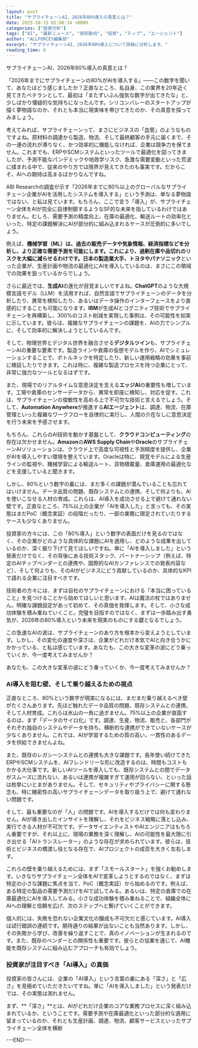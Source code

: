 ```yaml
---
layout: post
title: "サプライチェーンAI、2026年80%導入の真意とは？"
date: 2025-10-15 02:08:14 +0000
categories: ["投資分析"]
tags: ["AI", "最新ニュース", "技術動向", "投資", "チップ", "エージェント"]
author: "ALLFORCES編集部"
excerpt: "サプライチェーンAI、2026年80%導入について詳細に分析します。"
reading_time: 8
---
```


サプライチェーンAI、2026年80%導入の真意とは？

「2026年までにサプライチェーンの80%がAIを導入する」――この数字を聞いて、あなたはどう感じましたか？正直なところ、私自身、この業界を20年近く見てきたベテランとして、最初は「またずいぶん強気な数字が出てきたな」と、少しばかり懐疑的な気持ちになったんです。シリコンバレーのスタートアップが描く夢物語なのか、それとも本当に現実味を帯びてきたのか、その真意を探ってみましょう。

考えてみれば、サプライチェーンって、まさにビジネスの「血管」のようなものですよね。原材料の調達から製造、物流、そして最終顧客の手元に届くまで、その一連の流れが滞りなく、かつ効率的に機能しなければ、企業は競争力を保てません。これまでも、ERPやSCMシステムといったツールで最適化を図ってきましたが、予測不能なパンデミックや地政学リスク、急激な需要変動といった荒波に揉まれる中で、従来のやり方では限界が見えてきたのも事実です。だからこそ、AIへの期待は高まるばかりなんですね。

ABI Researchの調査が示す「2026年までに80%以上のグローバルなサプライチェーン企業がAIを活用したシステムを導入する」という予測は、単なる夢物語ではない、と私は見ています。もちろん、ここで言う「導入」が、サプライチェーン全体をAIが完全に自律制御するようなSF的な未来を指しているわけではありません。むしろ、需要予測の精度向上、在庫の最適化、輸送ルートの効率化といった、特定の課題解決にAIが部分的に組み込まれるケースが圧倒的に多いでしょう。

例えば、**機械学習（ML）**は、過去の販売データや気象情報、経済指標などを分析し、より正確な需要予測を可能にします。これにより、過剰在庫や品切れのリスクを大幅に減らせるわけです。日本の製造業大手、**トヨタ**や**パナソニック**といった企業が、生産計画や物流の最適化にAIを導入しているのは、まさにこの領域での効果を狙っているからでしょう。

さらに最近では、**生成AI**の進化が目覚ましいですよね。**ChatGPT**のような大規模言語モデル（LLM）を活用すれば、自然言語でサプライチェーンのデータを分析したり、異常を検知したり、あるいはデータ操作のインターフェースをより直感的にすることも可能になります。**IBM**が生成AIとコグニティブ技術でサプライチェーンを再構築し、300%のコスト削減を実現した事例は、その可能性を如実に示しています。彼らは、複雑なサプライチェーンの課題を、AIの力でシンプルに、そして効率的に解決しようとしているんです。

そして、物理世界とデジタル世界を融合させる**デジタルツイン**も、サプライチェーンAIの重要な要素です。製造ラインや倉庫の仮想モデルを作り、AIでシミュレーションすることで、ボトルネックを特定したり、新しい運用戦略の効果を事前に検証したりできます。これは特に、複雑な製造プロセスを持つ企業にとって、非常に強力なツールとなるはずです。

また、現場でのリアルタイムな意思決定を支える**エッジAI**の重要性も増しています。工場や倉庫のセンサーデータから、異常を即座に検知し、対応を促す。これは、サプライチェーンの俊敏性を高める上で不可欠な技術と言えるでしょう。そして、**Automation Anywhere**が推進する**AIエージェント**は、調達、物流、在庫管理といった複雑なワークフローを自律的に実行し、人間の介在なしに意思決定を行う未来を予感させます。

もちろん、これらのAI技術を動かす基盤として、**クラウドコンピューティング**の存在は欠かせません。**Amazon**の**AWS Supply Chain**や**Oracle**のサプライチェーンAIソリューションは、クラウド上で高度な可視性と予測精度を提供し、企業がAIを導入しやすい環境を整えています。Oracleは特に、視覚モデルによる生産ラインの監視や、機械学習による輸送ルート、貨物積載量、倉庫運用の最適化などを支援していると聞きます。

しかし、80%という数字の裏には、まだ多くの課題が潜んでいることも忘れてはいけません。データ品質の問題、既存システムとの連携、そして何よりも、AIを使いこなせる人材の育成。これらは、AI導入を成功させる上で避けて通れない壁です。正直なところ、75%以上の企業が「AIを導入した」と言っても、その実態はまだPoC（概念実証）の段階だったり、一部の業務に限定されていたりするケースも少なくありません。

投資家の方々には、この「80%導入」という数字の表面だけを見るのではなく、その企業がどのような具体的な課題にAIを適用し、どのような成果を出しているのか、深く掘り下げて見てほしいですね。単に「AIを導入しました」という発表だけでなく、その背後にある技術スタック、パートナーシップ（例えば、特定のAIチップベンダーとの連携や、国際的なAIカンファレンスでの発表内容など）、そして何よりも、そのAIがビジネスにどう貢献しているのか、具体的なKPIで語れる企業に注目すべきです。

技術者の方々には、まずは自社のサプライチェーンにおける「本当に困っていること」を見つけることから始めてほしいと思います。AIは魔法の杖ではありません。明確な課題設定があって初めて、その真価を発揮します。そして、小さな成功体験を積み重ねていくこと。完璧を目指すのではなく、まずは一歩踏み出す勇気が、2026年の80%導入という未来を現実のものにする鍵となるでしょう。

この急速なAIの波は、サプライチェーンのあり方を根本から変えようとしています。しかし、その変化の速度や深さは、企業がどれだけ本気でAIと向き合うかにかかっている、と私は感じています。あなたも、この大きな変革の波にどう乗っていくか、今一度考えてみませんか？

あなたも、この大きな変革の波にどう乗っていくか、今一度考えてみませんか？

### AI導入を阻む壁、そして乗り越えるための視点

正直なところ、80%という数字が現実になるには、まだまだ乗り越えるべき壁がたくさんあります。先ほど触れたデータ品質の問題、既存システムとの連携、そして人材育成。これらは氷山の一角に過ぎません。75%以上の企業が直面するのは、まず「データのサイロ化」です。調達、生産、物流、販売と、各部門がそれぞれ独自のシステムやデータを持ち、横断的な連携ができていないケースが少なくありません。これでは、AIが学習するための質の高い、一貫性のあるデータを供給できませんよね。

また、既存のレガシーシステムとの連携も大きな課題です。長年使い続けてきたERPやSCMシステムを、AIフレンドリーな形に改造するのは、時間もコストもかかる大仕事です。新しいAIツールを導入しても、既存システムとの間でデータがスムーズに流れない、あるいは連携が複雑すぎて運用が回らない、といった話は枚挙にいとまがありません。そして、セキュリティやプライバシーに関する懸念も、特に機密性の高いサプライチェーンデータを取り扱う上で、避けて通れない問題です。

そして、最も重要なのが「人」の問題です。AIを導入するだけでは何も変わりません。AIが導き出したインサイトを理解し、それをビジネス戦略に落とし込み、実行できる人材が不可欠です。データサイエンティストやAIエンジニアはもちろん重要ですが、それ以上に、現場の業務を深く理解し、AIの可能性を最大限に引き出せる「AIトランスレーター」のような存在が求められています。彼らは、技術とビジネスの橋渡し役となる存在で、AIプロジェクトの成否を大きく左右します。

これらの壁を乗り越えるためには、まず「スモールスタート」を強くお勧めします。いきなりサプライチェーン全体をAIで変革しようとするのではなく、まずは特定の小さな課題に焦点を当て、PoC（概念実証）から始めるのです。例えば、ある特定の製品の需要予測だけをAIで試してみる。あるいは、特定の倉庫での在庫最適化にAIを導入してみる。小さな成功体験を積み重ねることで、組織全体にAIへの理解と信頼を広げ、次のステップへと繋げていくことができます。

個人的には、失敗を恐れない企業文化の醸成も不可欠だと感じています。AI導入は試行錯誤の連続です。期待通りの結果が出ないことも当然あります。しかし、その失敗から学び、改善を繰り返すことで、真のイノベーションが生まれるのです。また、既存のベンダーとの関係性も重要です。彼らとの協業を通じて、AI機能を既存システムに組み込むアプローチも有効でしょう。

### 投資家が注目すべき「AI導入」の真価

投資家の皆さんには、企業の「AI導入」という言葉の裏にある「深さ」と「広さ」を見極めていただきたいですね。単に「AIを導入しました」という発表だけでは、その実態は測れません。

まず、**「深さ」**とは、AIがどれだけ企業のコアな業務プロセスに深く組み込まれているか、ということです。需要予測や在庫最適化といった部分的な適用に留まっているのか、それとも生産計画、調達、物流、顧客サービスといったサプライチェーン全体を横断

---END---